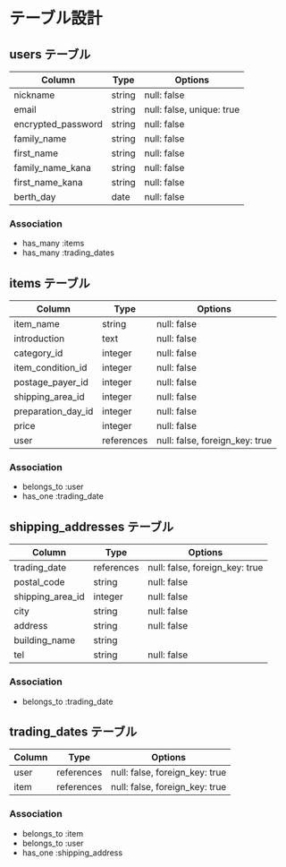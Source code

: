 # テーブル設計

## users テーブル
| Column             | Type   | Options                   |
| ------------------ | ------ | ------------------------- |
| nickname           | string | null: false               |
| email              | string | null: false, unique: true |
| encrypted_password | string | null: false               |
| family_name        | string | null: false               |
| first_name         | string | null: false               |
| family_name_kana   | string | null: false               |
| first_name_kana    | string | null: false               |
| berth_day          | date   | null: false               |

### Association
- has_many :items
- has_many :trading_dates

## items テーブル
| Column             | Type       | Options                        |
| ------------------ | ---------- | ------------------------------ |
| item_name          | string     | null: false                    |
| introduction       | text       | null: false                    |
| category_id        | integer    | null: false                    |
| item_condition_id  | integer    | null: false                    |
| postage_payer_id   | integer    | null: false                    |
| shipping_area_id   | integer    | null: false                    |
| preparation_day_id | integer    | null: false                    |
| price              | integer    | null: false                    |
| user               | references | null: false, foreign_key: true |

### Association
- belongs_to :user
- has_one :trading_date

## shipping_addresses テーブル
| Column           | Type       | Options                        |
| ---------------- | ---------- | ------------------------------ |
| trading_date     | references | null: false, foreign_key: true |
| postal_code      | string     | null: false                    |
| shipping_area_id | integer    | null: false                    |
| city             | string     | null: false                    |
| address          | string     | null: false                    |
| building_name    | string     |                                |
| tel              | string     | null: false                    |

### Association
- belongs_to :trading_date

## trading_dates テーブル
| Column          | Type       | Options                        |
| --------------- | ---------- | ------------------------------ |
| user            | references | null: false, foreign_key: true |
| item            | references | null: false, foreign_key: true |

### Association
- belongs_to  :item
- belongs_to  :user
- has_one     :shipping_address
